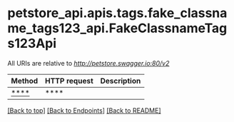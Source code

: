 <a name="top"></a>
# petstore_api.apis.tags.fake_classname_tags123_api.FakeClassnameTags123Api

All URIs are relative to *http://petstore.swagger.io:80/v2*

Method | HTTP request | Description
------------- | ------------- | -------------
[****](fake_classname_tags123_api/.md) | ****  | 

[[Back to top]](#top) [[Back to Endpoints]](../../../README.md#Endpoints) [[Back to README]](../../../README.md)
